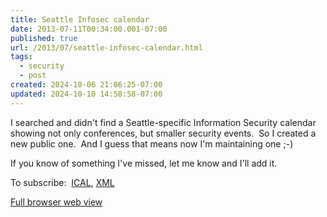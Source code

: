 ```yaml
---
title: Seattle Infosec calendar
date: 2013-07-11T00:34:00.001-07:00
published: true
url: /2013/07/seattle-infosec-calendar.html
tags:
  - security
  - post
created: 2024-10-06 21:06:25-07:00
updated: 2024-10-10 14:58:58-07:00
---
```


I searched and didn't find a Seattle-specific Information Security calendar showing not only conferences, but smaller security events.  So I created a new public one.  And I guess that means now I'm maintaining one ;-)  
  
If you know of something I've missed, let me know and I'll add it.  
  
To subscribe:  [ICAL](http://www.google.com/calendar/ical/axley.net_9rovn2snphdqmblujc4qshpqt4%40group.calendar.google.com/public/basic.ics), [XML](http://www.google.com/calendar/feeds/axley.net_9rovn2snphdqmblujc4qshpqt4%40group.calendar.google.com/public/basic)  
  
[Full browser web view](https://www.google.com/calendar/embed?src=axley.net_9rovn2snphdqmblujc4qshpqt4%40group.calendar.google.com&ctz=America/Los_Angeles)